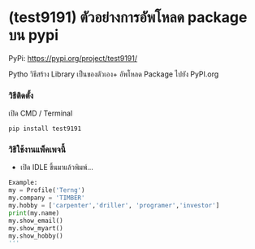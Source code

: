 # (test9191) ตัวอย่างการอัพโหลด   package บน pypi

PyPi: https://pypi.org/project/test9191/

Pytho วิธีสร้าง Library เป็นของตัวเอง+ อัพโหลด Package ไปยัง PyPI.org



### วิธีติดตั้ง

เปิด CMD / Terminal

```python
pip install test9191
```

### วิธีใช้งานแพ็คเพจนี้

- เปิด IDLE ขึ้นมาแล้วพิมพ์...

```python
Example:
my = Profile('Terng')
my.company = 'TIMBER'
my.hobby = ['carpenter','driller', 'programer','investor']
print(my.name)
my.show_email()
my.show_myart()
my.show_hobby()
'''

